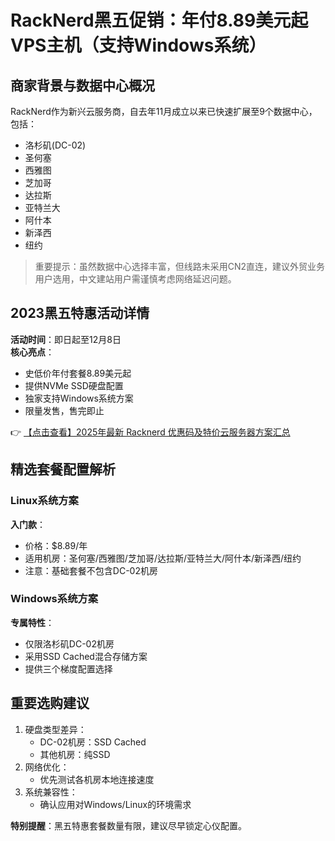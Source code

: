 # RackNerd黑五促销：年付8.89美元起VPS主机（支持Windows系统）

## 商家背景与数据中心概况

RackNerd作为新兴云服务商，自去年11月成立以来已快速扩展至9个数据中心，包括：
- 洛杉矶(DC-02)
- 圣何塞
- 西雅图
- 芝加哥
- 达拉斯  
- 亚特兰大
- 阿什本
- 新泽西
- 纽约

> 重要提示：虽然数据中心选择丰富，但线路未采用CN2直连，建议外贸业务用户选用，中文建站用户需谨慎考虑网络延迟问题。

## 2023黑五特惠活动详情

**活动时间**：即日起至12月8日  
**核心亮点**：
- 史低价年付套餐8.89美元起
- 提供NVMe SSD硬盘配置
- 独家支持Windows系统方案
- 限量发售，售完即止

👉 [【点击查看】2025年最新 Racknerd 优惠码及特价云服务器方案汇总](https://bit.ly/Rack_Nerd)

## 精选套餐配置解析

### Linux系统方案
**入门款**：
- 价格：$8.89/年
- 适用机房：圣何塞/西雅图/芝加哥/达拉斯/亚特兰大/阿什本/新泽西/纽约
- 注意：基础套餐不包含DC-02机房

### Windows系统方案
**专属特性**：
- 仅限洛杉矶DC-02机房
- 采用SSD Cached混合存储方案
- 提供三个梯度配置选择

## 重要选购建议
1. 硬盘类型差异：
   - DC-02机房：SSD Cached
   - 其他机房：纯SSD
2. 网络优化：
   - 优先测试各机房本地连接速度
3. 系统兼容性：
   - 确认应用对Windows/Linux的环境需求

**特别提醒**：黑五特惠套餐数量有限，建议尽早锁定心仪配置。